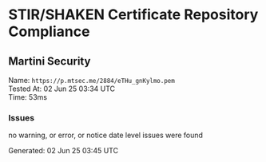 # STIR/SHAKEN Certificate Repository Compliance

## Martini Security

Name: `https://p.mtsec.me/2884/eTHu_gnKylmo.pem`\
Tested At: 02 Jun 25 03:34 UTC\
Time: 53ms

### Issues

no warning, or error, or notice date level issues were found

Generated: 02 Jun 25 03:45 UTC
